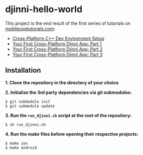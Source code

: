# djinni-hello-world

This project is the end result of the first series of tutorials on [mobilecpptutorials.com](http://mobilecpptutorials.com):

* [Cross-Platform C++ Dev Environment Setup](http://mobilecpptutorials.com/cross-platform-cpp-dev-environment-setup/)
* [Your First Cross-Platform Djinni App: Part 1](http://mobilecpptutorials.com/your-first-cross-platform-djinni-app-part-1/)
* [Your First Cross-Platform Djinni App: Part 2](http://mobilecpptutorials.com/your-first-cross-platform-djinni-app-part-2/)
* [Your First Cross-Platform Djinni App: Part 3](http://mobilecpptutorials.com/your-first-cross-platform-djinni-app-part-3/)

## Installation

**1. Clone the repository in the directory of your choice**

**2. Initialize the 3rd party dependencies via git submodules:**

    $ git submodule init
    $ git submodule update


**3. Run the `run_djinni.sh` script at the root of the repository:**

    $ sh run_djinni.sh
    
**4. Run the make files before opening their respective projects:**

    $ make ios
    $ make android
